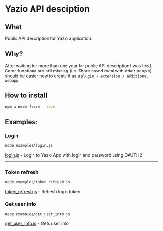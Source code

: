 Yazio API desciption
============

What
------------
Public API description for Yazio application.

Why?
------------
After waiting for more than one year for public API description I was tired.
Some functions are still missing (i.e. Share saved meal with other people) - should be easier now to create it as a `plugin / extension / additional webapp`

How to install
------------
```bash
npm i node-fetch --save
```


Examples:
------------

### Login ###
```bash
node examples/login.js
```

[login.js](examples/login.js) - Login to Yazio App with login and password using OAUTH2 

----
### Token refresh ###
```bash
node examples/token_refresh.js
```

[token_refresh.js](examples/token_refresh.js) - Refresh login token

### Get user info ###
```bash
node examples/get_user_info.js
```

[get_user_info.js](examples/get_user_info.js) - Gets user info 

